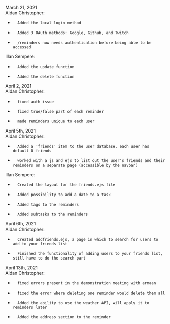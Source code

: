 March 21, 2021  
Aidan Christopher:
-       Added the local login method
-       Added 3 OAuth methods: Google, Github, and Twitch
-       /reminders now needs authentication before being able to be accessed
Illan Sempere:
-       Added the update function
-       Added the delete function

April 2, 2021  
Aidan Christopher:
-       fixed auth issue
-       fixed true/false part of each reminder
-       made reminders unique to each user

April 5th, 2021  
Aidan Christopher:
-       Added a 'friends' item to the user database, each user has default 0 friends
-       worked with a js and ejs to list out the user's friends and their reminders on a separate page (accessible by the navbar)
Illan Sempere:
-       Created the layout for the friends.ejs file
-       Added possibility to add a date to a task
-       Added tags to the reminders
-       Added subtasks to the reminders

April 6th, 2021  
Aidan Christopher:
-       Created addfriends.ejs, a page in which to search for users to add to your friends list
-       Finished the functionality of adding users to your friends list, still have to do the search part  
April 13th, 2021  
Aidan Christopher:  
-       fixed errors present in the demonstration meeting with armaan  
-       fixed the error where deleting one reminder would delete them all
-       Added the ability to use the weather API, will apply it to reminders later
-       Added the address section to the reminder
